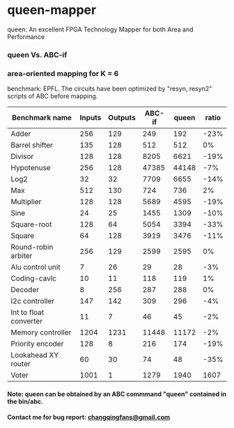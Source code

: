 # queen-mapper
queen: An excellent FPGA Technology Mapper for both Area and Performance

### queen Vs. ABC-if

### area-oriented mapping for K = 6
benchmark: EPFL. 
The circuits have been optimized by "resyn, resyn2" scripts of ABC before mapping. 

| Benchmark name | Inputs | Outputs | ABC-if | queen | ratio |
| ------------- | ------------- | ------------- | ------------- | ------------- | ------------- |
| Adder | 256  | 129  | 249 | 192 | -23% |
| Barrel shifter | 135 | 128 | 512 | 512 | 0% | 
| Divisor  | 128 | 128 | 8205 | 6621 | -19% |
|  Hypotenuse  |  256  | 128 | 47385 | 44148 | -7% |
|  Log2  |  32  | 32  | 7709 | 6655 | -14% |
|  Max  |  512  | 130  | 724 | 736 | 2% |
|  Multiplier  |  128  | 128  | 5689 | 4595 | -19% |
|  Sine  |  24  | 25  | 1455 | 1309 | -10% |
|  Square-root  |  128  | 64  | 5054 | 3394 | -33% |
|  Square  | 64  | 128  | 3919 | 3476 | -11% |
|  Round-robin arbiter  |  256   |  129   | 2599 | 2595 | 0% |  
|  Alu control unit   |  7  | 26   | 29 | 28 | -3% |
|  Coding-cavlc    |  10  | 11   | 118 | 119 | 1% |
|  Decoder  | 8  | 256   | 287 | 288 | 0% |
|  I2c controller  |  147  | 142  | 309 | 296 | -4% |
|  Int to float converter |  11  | 7  | 46 | 45 | -2% |
|  Memory controller  |  1204  | 1231  | 11448 | 11172 | -2% |
|  Priority encoder  |  128  | 8  | 216 | 174 | -19% |
|  Lookahead XY router | 60 |30 | 74 | 48 | -35% |
|  Voter | 1001 | 1 | 1279 | 1940 | 1607 | -17% |

#### Note: queen can be obtained by an ABC commmand "queen" contained in the bin/abc.
#### Contact me for bug report: changqingfans@gmail.com
